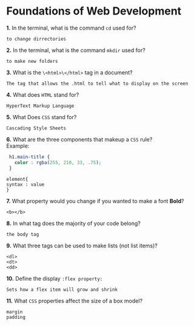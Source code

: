 # Foundations of Web Development

**1.** In the terminal, what is the command `cd` used for?
<!-- enter you answer in the space below -->
```
to change dirrectories
```

**2.** In the terminal, what is the command `mkdir` used for?
<!-- enter you answer in the space below -->
```
to make new folders
```

**3.** What is the `\<html>\</html>` tag in a document?
<!-- enter you answer in the space below -->
```
The tag that allows the .html to tell what to display on the screen
```

**4.** What does `HTML` stand for?
<!-- enter you answer in the space below -->
```
HyperText Markup Language
```

**5.** What Does `CSS` stand for?
<!-- enter you answer in the space below -->
```
Cascading Style Sheets
```

**6.** What are the three components that makeup a `CSS` rule? <br> Example:
```css
 h1.main-title {
   color : rgba(255, 210, 33, .75);
 }
```
<!-- enter you answer in the space below -->
```
element{
syntax : value
}
```

**7.** What property would you change if you wanted to make a font **Bold**?
<!-- enter you answer in the space below -->
```
<b></b>
```

**8.** In what tag does the majority of your code belong?
<!-- enter you answer in the space below -->
```
the body tag
```

**9.** What three tags can be used to make lists (not list items)?
<!-- enter you answer in the space below -->
```
<dl>
<dt>
<dd> 
```

**10.** Define the display `:flex property:`
<!-- enter you answer in the space below -->
```
Sets how a flex item will grow and shrink
```

**11.** What `CSS` properties affect the size of a box model?
<!-- enter you answer in the space below -->
```
margin
padding
```
